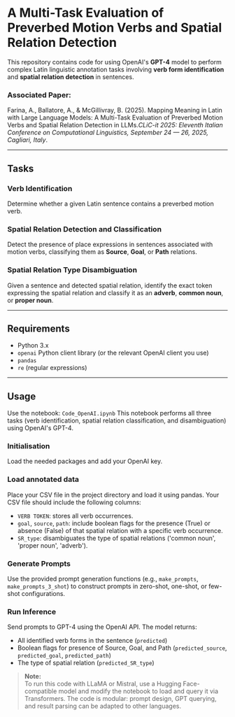 # A Multi-Task Evaluation of Preverbed Motion Verbs and Spatial Relation Detection

This repository contains code for using OpenAI's **GPT-4** model to perform complex Latin linguistic annotation tasks involving **verb form identification** and **spatial relation detection** in sentences.

### Associated Paper:

Farina, A., Ballatore, A., & McGillivray, B. (2025). Mapping Meaning in Latin with Large Language Models: A Multi-Task Evaluation of Preverbed Motion Verbs and Spatial Relation Detection in LLMs.*CLiC-it 2025: Eleventh Italian Conference on Computational Linguistics, September 24 — 26, 2025, Cagliari, Italy*.

---

## Tasks

### Verb Identification

Determine whether a given Latin sentence contains a preverbed motion verb.

### Spatial Relation Detection and Classification

Detect the presence of place expressions in sentences associated with motion verbs, classifying them as **Source**, **Goal**, or **Path** relations.

### Spatial Relation Type Disambiguation

Given a sentence and detected spatial relation, identify the exact token expressing the spatial relation and classify it as an **adverb**, **common noun**, or **proper noun**.

---

## Requirements

- Python 3.x
- `openai` Python client library (or the relevant OpenAI client you use)
- `pandas`
- `re` (regular expressions)

---
## Usage

Use the notebook: `Code_OpenAI.ipynb`
This notebook performs all three tasks (verb identification, spatial relation classification, and disambiguation) using OpenAI's GPT-4.

### Initialisation
Load the needed packages and add your OpenAI key.

### Load annotated data 
Place your CSV file in the project directory and load it using pandas. Your CSV file should include the following columns:
- `VERB TOKEN`: stores all verb occurrences.
- `goal`, `source`, `path`: include boolean flags for the presence (True) or absence (False) of that spatial relation with a specific verb occurrence.
- `SR_type`: disambiguates the type of spatial relations ('common noun', 'proper noun', 'adverb').

### Generate Prompts
Use the provided prompt generation functions (e.g., `make_prompts`, `make_prompts_3_shot`) to construct prompts in zero-shot, one-shot, or few-shot configurations.

### Run Inference
Send prompts to GPT-4 using the OpenAI API. The model returns:
- All identified verb forms in the sentence (`predicted`)
- Boolean flags for presence of Source, Goal, and Path (`predicted_source`, `predicted_goal`, `predicted_path`)
- The type of spatial relation (`predicted_SR_type`)

> **Note:**  
> To run this code with LLaMA or Mistral, use a Hugging Face-compatible model and modify the notebook to load and query it via Transformers.
> The code is modular: prompt design, GPT querying, and result parsing can be adapted to other languages.
